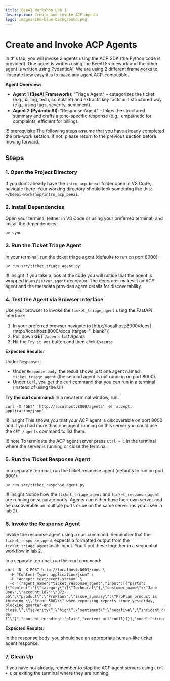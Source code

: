 ```yaml
---
title: BeeAI Workshop Lab 1
description: Create and invoke ACP agents
logo: images/ibm-blue-background.png
---
```


# Create and Invoke ACP Agents

In this lab, you will invoke 2 agents using the ACP SDK (the Python code is provided). One agent is written using the BeeAI Framework and the other agent is written using PydanticAI. We are using 2 different frameworks to illustrate how easy it is to make any agent ACP-compatible.

**Agent Overview:**

- **Agent 1 (BeeAI Framework)**: "Triage Agent" – categorizes the ticket (e.g., billing, tech, complaint) and extracts key facts in a structured way (e.g., using tags, severity, sentiment).
- **Agent 2 (PydanticAI)**: "Response Agent" – takes the structured summary and crafts a tone-specific response (e.g., empathetic for complaints, efficient for billing).

!!! prerequisite
    The following steps assume that you have already completed the pre-work section. If not, please return to the previous section before moving forward.

## Steps

### 1. Open the Project Directory

If you don't already have the `intro_acp_beeai` folder open in VS Code, navigate there. Your working directory should look something like this: `~/beeai-workshop/intro_acp_beeai`.

### 2. Install Dependencies

Open your terminal (either in VS Code or using your preferred terminal) and install the dependencies:

```shell
uv sync
```

### 3. Run the Ticket Triage Agent

In your terminal, run the ticket triage agent (defaults to run on port 8000):

```shell
uv run src/ticket_triage_agent.py
```

!!! insight
    If you take a look at the code you will notice that the agent is wrapped in an `@server.agent` decorator. The decorator makes it an ACP agent and the metadata provides agent details for discoverability.

### 4. Test the Agent via Browser Interface

Use your browser to invoke the `ticket_triage_agent` using the FastAPI interface:

1. In your preferred browser navigate to [http://localhost:8000/docs](http://localhost:8000/docs {target="_blank"})
2. Pull down **GET** `/agents` *List Agents*
3. Hit the `Try it out` button and then click `Execute`

**Expected Results:**

Under `Responses`:

- Under `Response body`, the result shows just one agent named `ticket_triage_agent` (the second agent is not running on port 8000).
- Under `Curl`, you get the curl command that you can run in a terminal (instead of using the UI)

**Try the curl command:** In a new terminal window, run:

```shell
curl -X 'GET' 'http://localhost:8000/agents' -H 'accept: application/json'
```

!!! insight
    This shows you that your ACP agent is discoverable on port 8000 and if you had more than one agent running on this server you could use the `GET /agents` command to list them.

!!! note
    To terminate the ACP agent server press `Ctrl + C` in the terminal where the server is running or close the terminal.

### 5. Run the Ticket Response Agent

In a separate terminal, run the ticket response agent (defaults to run on port 8001):

```shell
uv run src/ticket_response_agent.py
```

!!! insight
    Notice how the `ticket_triage_agent` and `ticket_response_agent` are running on separate ports. Agents can either have their own server and be discoverable on multiple ports or be on the same server (as you'll see in lab 2).

### 6. Invoke the Response Agent

Invoke the response agent using a curl command. Remember that the `ticket_response_agent` expects a formatted output from the `ticket_triage_agent` as its input. You'll put these together in a sequential workflow in lab 2.

In a separate terminal, run this curl command:

```shell
curl -N -X POST http://localhost:8001/runs \
  -H "Content-Type: application/json" \
  -H "Accept: text/event-stream" \
  -d '{"agent_name":"ticket_response_agent","input":[{"parts":[{"content":"{\"category\":[\"Technical\"],\"customer_name\":\"Jane Doe\",\"account_id\":\"872-55\",\"product\":\"ProPlan\",\"issue_summary\":\"ProPlan product is throwing \\\"Error 500\\\" when exporting reports since yesterday, blocking quarter-end close.\",\"severity\":\"high\",\"sentiment\":\"negative\",\"incident_date\":\"2024-06-11\"}","content_encoding":"plain","content_url":null}]}],"mode":"stream"}'
```

**Expected Results:**

In the response body, you should see an appropriate human-like ticket agent response.

### 7. Clean Up

If you have not already, remember to stop the ACP agent servers using `Ctrl + C` or exiting the terminal where they are running.
